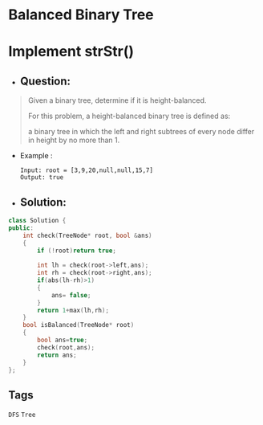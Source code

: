 # Balanced Binary Tree
# Implement strStr()
- ## Question:
>Given a binary tree, determine if it is height-balanced.
>
>For this problem, a height-balanced binary tree is defined as:
>
>a binary tree in which the left and right subtrees of every node differ in height by no more than 1.

- Example :

      Input: root = [3,9,20,null,null,15,7]
      Output: true
      
- ## Solution:
```cpp
class Solution {
public:
    int check(TreeNode* root, bool &ans)
    {
        if (!root)return true;
        
        int lh = check(root->left,ans);
        int rh = check(root->right,ans);
        if(abs(lh-rh)>1)
        {
            ans= false;
        }
        return 1+max(lh,rh); 
    }
    bool isBalanced(TreeNode* root) 
    {
        bool ans=true;
        check(root,ans);
        return ans;
    }
};
```

## Tags
`DFS` `Tree`
